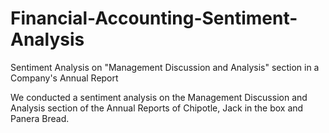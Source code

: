 # Financial-Accounting-Sentiment-Analysis
Sentiment Analysis on "Management Discussion and Analysis" section in a Company's Annual Report

We conducted a sentiment analysis on the Management Discussion and Analysis section of the Annual Reports of Chipotle, Jack in the box and Panera Bread.
